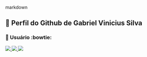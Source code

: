 markdown
## :small_orange_diamond: Perfil do Github de Gabriel Vinicius Silva 

<div>
  <a href="https://jacksonroberio.com.br" target="_blank">
    <!-- Seu link original -->
  </a>
</div>

### :small_orange_diamond: Usuário :bowtie:

<div>
  <a href="https://github.com/gabriel-vinicius-silva">
    <img src="https://img.shields.io/badge/Windows-0078D6?style=for-the-badge&logo=windows&logoColor=white" />
    <img src="https://img.shields.io/badge/Eclipse-2C2255?style=for-the-badge&logo=eclipse&logoColor=white" />
    <img src="https://img.shields.io/badge/Notepad++-98E59A.svg?style=for-the-badge&logo=notepad%2B%2B&logoColor=black" />
    </a>
</div